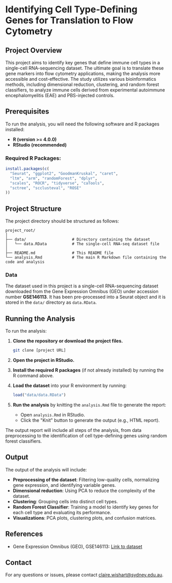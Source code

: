 
# Identifying Cell Type-Defining Genes for Translation to Flow Cytometry

## Project Overview

This project aims to identify key genes that define immune cell types in a single-cell RNA-sequencing dataset. The ultimate goal is to translate these gene markers into flow cytometry applications, making the analysis more accessible and cost-effective. The study utilizes various bioinformatics methods, including dimensional reduction, clustering, and random forest classifiers, to analyze immune cells derived from experimental autoimmune encephalomyelitis (EAE) and PBS-injected controls.

## Prerequisites

To run the analysis, you will need the following software and R packages installed:

- **R (version >= 4.0.0)**
- **RStudio (recommended)**

### Required R Packages:

```R
install.packages(c(
  "Seurat", "ggplot2", "GoodmanKruskal", "caret", 
  "ltm", "arm", "randomForest", "dplyr", 
  "scales", "ROCR", "tidyverse", "caTools", 
  "sctree", "scclusteval", "ROSE"
))
```

## Project Structure

The project directory should be structured as follows:

```plaintext
project_root/
│
├── data/                    # Directory containing the dataset
│   └── data.RData           # The single-cell RNA-seq dataset file
│
├── README.md                # This README file
└── analysis.Rmd             # The main R Markdown file containing the code and analysis
```

### Data

The dataset used in this project is a single-cell RNA-sequencing dataset downloaded from the Gene Expression Omnibus (GEO) under accession number **GSE146113**. It has been pre-processed into a Seurat object and it is stored in the `data/` directory as `data.RData`.

## Running the Analysis

To run the analysis:

1. **Clone the repository or download the project files.**

   ```bash
   git clone [project URL]
   ```

2. **Open the project in RStudio.**

3. **Install the required R packages** (if not already installed) by running the R command above.

4. **Load the dataset** into your R environment by running:

   ```R
   load("data/data.RData")
   ```

5. **Run the analysis** by knitting the `analysis.Rmd` file to generate the report:

   - Open `analysis.Rmd` in RStudio.
   - Click the "Knit" button to generate the output (e.g., HTML report).

The output report will include all steps of the analysis, from data preprocessing to the identification of cell type-defining genes using random forest classifiers.

## Output

The output of the analysis will include:

- **Preprocessing of the dataset**: Filtering low-quality cells, normalizing gene expression, and identifying variable genes.
- **Dimensional reduction**: Using PCA to reduce the complexity of the dataset.
- **Clustering**: Grouping cells into distinct cell types.
- **Random Forest Classifier**: Training a model to identify key genes for each cell type and evaluating its performance.
- **Visualizations**: PCA plots, clustering plots, and confusion matrices.

## References

- Gene Expression Omnibus (GEO), GSE146113: [Link to dataset](https://www.ncbi.nlm.nih.gov/geo/query/acc.cgi?acc=GSE146113)

## Contact

For any questions or issues, please contact claire.wishart@sydney.edu.au.
